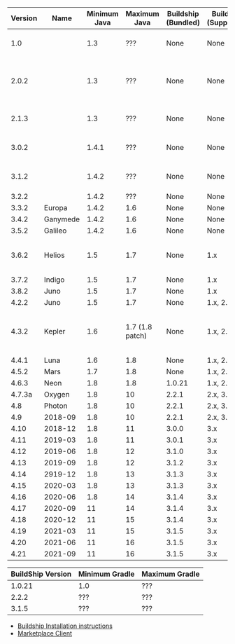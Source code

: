 | Version |  Name    | Minimum Java | Maximum Java   |  Buildship (Bundled)  | Buildship (Supported) | Notes |
|---------|----------|--------------|----------------|-----------------------|-----------------------|-------|
| 1.0     |          | 1.3          | ???            | None                  | None                  | Doesn't work on 64 Bit |
| 2.0.2   |          | 1.3          | ???            | None                  | None                  | Doesn't work on 64 Bit, crash on newer than Java 1.4.1 |
| 2.1.3   |          | 1.3          | ???            | None                  | None                  | Doesn't work on 64 Bit |
| 3.0.2   |          | 1.4.1        | ???            | None                  | None                  | Doesn't work on 64 Bit |
| 3.1.2   |          | 1.4.2        | ???            | None                  | None                  | Doesn't work on 64 Bit |
| 3.2.2   |          | 1.4.2        | ???            | None                  | None                  |
| 3.3.2   | Europa   | 1.4.2        | 1.6            | None                  | None                  |
| 3.4.2   | Ganymede | 1.4.2        | 1.6            | None                  | None                  |
| 3.5.2   | Galileo  | 1.4.2        | 1.6            | None                  | None                  |
| 3.6.2   | Helios   | 1.5          | 1.7            | None                  | 1.x                   | First to support Marketplace Client |
| 3.7.2   | Indigo   | 1.5          | 1.7            | None                  | 1.x                   |
| 3.8.2   | Juno     | 1.5          | 1.7            | None                  | 1.x                   |
| 4.2.2   | Juno     | 1.5          | 1.7            | None                  | 1.x, 2.x              |
| 4.3.2   | Kepler   | 1.6          | 1.7 (1.8 patch)| None                  | 1.x, 2.x, 3.x         | Has optional Java 8 support patch |
| 4.4.1   | Luna     | 1.6          | 1.8            | None                  | 1.x, 2.x, 3.x         |
| 4.5.2   | Mars     | 1.7          | 1.8            | None                  | 1.x, 2.x, 3.x         |
| 4.6.3   | Neon     | 1.8          | 1.8            | 1.0.21                | 1.x, 2.x, 3.x         |
| 4.7.3a  | Oxygen   | 1.8          | 10             | 2.2.1                 | 2.x, 3.x              |
| 4.8     | Photon   | 1.8          | 10             | 2.2.1                 | 2.x, 3.x              |
| 4.9     | 2018-09  | 1.8          | 10             | 2.2.1                 | 2.x, 3.x              |
| 4.10    | 2018-12  | 1.8          | 11             | 3.0.0                 | 3.x                   |
| 4.11    | 2019-03  | 1.8          | 11             | 3.0.1                 | 3.x                   |
| 4.12    | 2019-06  | 1.8          | 12             | 3.1.0                 | 3.x                   |
| 4.13    | 2019-09  | 1.8          | 12             | 3.1.2                 | 3.x                   |
| 4.14    | 2919-12  | 1.8          | 13             | 3.1.3                 | 3.x                   |
| 4.15    | 2020-03  | 1.8          | 13             | 3.1.3                 | 3.x                   |
| 4.16    | 2020-06  | 1.8          | 14             | 3.1.4                 | 3.x                   |
| 4.17    | 2020-09  | 11           | 14             | 3.1.4                 | 3.x                   |
| 4.18    | 2020-12  | 11           | 15             | 3.1.4                 | 3.x                   |
| 4.19    | 2021-03  | 11           | 15             | 3.1.5                 | 3.x                   |
| 4.20    | 2021-06  | 11           | 16             | 3.1.5                 | 3.x                   |
| 4.21    | 2021-09  | 11           | 16             | 3.1.5                 | 3.x                   |

|BuildShip Version | Minimum Gradle | Maximum Gradle |
|------------------|----------------|----------------|
| 1.0.21           | 1.0            | ???            |
| 2.2.2            | ???            | ???            |
| 3.1.5            | ???            | ???            |

- [Buildship Installation instructions](https://github.com/eclipse/buildship/blob/master/docs/user/Installation.md#installing-from-eclipseorg-update-site)
- [Marketplace Client](https://www.eclipse.org/mpc/)
